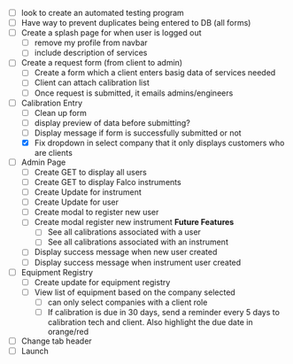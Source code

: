 
- [ ] look to create an automated testing program
- [ ] Have way to prevent duplicates being entered to DB (all forms)
- [ ] Create a splash page for when user is logged out
	- [ ] remove my profile from navbar
	- [ ] include description of services
- [ ] Create a request form (from client to admin)
	- [ ] Create a form which a client enters basig data of services needed
	- [ ] Client can attach calibration list
	- [ ] Once request is submitted, it emails admins/engineers
- [ ] Calibration Entry
	- [ ] Clean up form
	- [ ] display preview of data before submitting?
	- [ ] Display message if form is successfully submitted or not
	- [x]  Fix dropdown in select company that it only displays customers who are clients
- [ ] Admin Page
	- [ ] Create GET to display all users
	- [ ] Create GET to display Falco instruments
	- [ ] Create Update for instrument
	- [ ] Create Update for user
	- [ ] Create modal to register new user
	- [ ] Create modal register new instrument
		**Future Features**
		- [ ] See all calibrations associated with a user
		- [ ] See all calibrations associated with an instrument
	- [ ] Display success message when new user created
	- [ ]  Display success message when instrument user created
- [ ] Equipment Registry
	- [ ] Create update for equipment registry
	- [ ] View list of equipment based on the company selected
		- [ ] can only select companies with a client role
		- [ ] If calibration is due in 30 days, send a reminder every 5 days to calibration tech and client. Also highlight the due date in orange/red
- [ ] Change tab header
- [ ] Launch